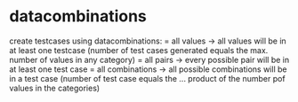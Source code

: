 # datacombinations

create testcases using datacombinations:
= all values -> all values will be in at least one testcase (number of test cases generated equals the max. number of values in any category)
= all pairs -> every possible pair will be in at least one test case
= all combinations -> all possible combinations will be in a test case (number of test case equals the ... product of the number pof values in the categories)
